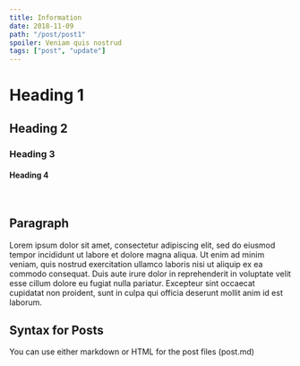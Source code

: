 ```yaml
---
title: Information
date: 2018-11-09
path: "/post/post1"
spoiler: Veniam quis nostrud
tags: ["post", "update"]
---
```


# Heading 1

## Heading 2

### Heading 3

#### Heading 4

<br>

## Paragraph

Lorem ipsum dolor sit amet, consectetur adipiscing elit, sed do eiusmod tempor incididunt ut labore et dolore magna aliqua. Ut enim ad minim veniam, quis nostrud exercitation ullamco laboris nisi ut aliquip ex ea commodo consequat. Duis aute irure dolor in reprehenderit in voluptate velit esse cillum dolore eu fugiat nulla pariatur. Excepteur sint occaecat cupidatat non proident, sunt in culpa qui officia deserunt mollit anim id est laborum.

## Syntax for Posts

You can use either markdown or HTML for the post files (post.md)
